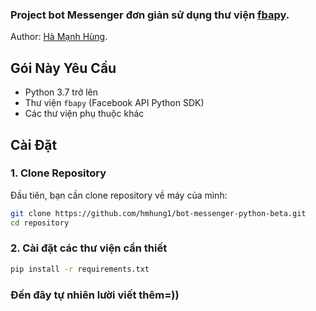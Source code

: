 ### Project bot Messenger đơn giản sử dụng thư viện [fbapy](https://github.com/RFS-ADRENO/fbapy).
Author: [Hà Mạnh Hùng](https://www.facebook.com/profile.php?id=61564467696632).

## Gói Này Yêu Cầu

- Python 3.7 trở lên
- Thư viện `fbapy` (Facebook API Python SDK)
- Các thư viện phụ thuộc khác

## Cài Đặt

### 1. Clone Repository

Đầu tiên, bạn cần clone repository về máy của mình:

```bash
git clone https://github.com/hmhung1/bot-messenger-python-beta.git
cd repository
```
### 2. Cài đặt các thư viện cần thiết
```bash
pip install -r requirements.txt
```
### Đến đây tự nhiên lười viết thêm=))
